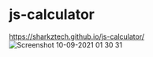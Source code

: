 # js-calculator
https://sharkztech.github.io/js-calculator/
![Screenshot 10-09-2021 01 30 31](https://user-images.githubusercontent.com/87173929/136631310-c1429b0e-a10f-40f4-bbdc-a2e45295ade9.png)
